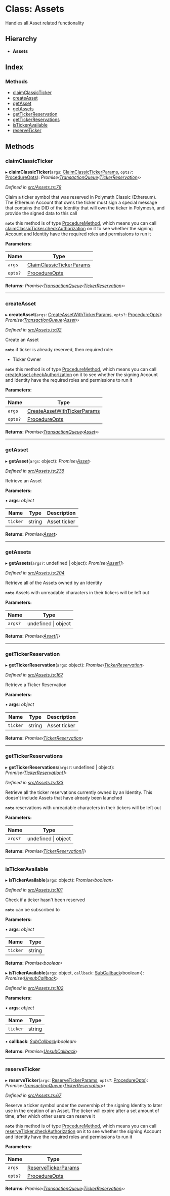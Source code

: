 # Class: Assets

Handles all Asset related functionality

## Hierarchy

* **Assets**

## Index

### Methods

* [claimClassicTicker](assets.md#claimclassicticker)
* [createAsset](assets.md#createasset)
* [getAsset](assets.md#getasset)
* [getAssets](assets.md#getassets)
* [getTickerReservation](assets.md#gettickerreservation)
* [getTickerReservations](assets.md#gettickerreservations)
* [isTickerAvailable](assets.md#istickeravailable)
* [reserveTicker](assets.md#reserveticker)

## Methods

###  claimClassicTicker

▸ **claimClassicTicker**(`args`: [ClaimClassicTickerParams](../interfaces/claimclassictickerparams.md), `opts?`: [ProcedureOpts](../interfaces/procedureopts.md)): *Promise‹[TransactionQueue](transactionqueue.md)‹[TickerReservation](tickerreservation.md)››*

*Defined in [src/Assets.ts:79](https://github.com/PolymathNetwork/polymesh-sdk/blob/4f2fd432/src/Assets.ts#L79)*

Claim a ticker symbol that was reserved in Polymath Classic (Ethereum). The Ethereum Account
  that owns the ticker must sign a special message that contains the DID of the Identity that will own the ticker
  in Polymesh, and provide the signed data to this call

**`note`** this method is of type [ProcedureMethod](../interfaces/proceduremethod.md), which means you can call [claimClassicTicker.checkAuthorization](../interfaces/proceduremethod.md#checkauthorization)
  on it to see whether the signing Account and Identity have the required roles and permissions to run it

**Parameters:**

Name | Type |
------ | ------ |
`args` | [ClaimClassicTickerParams](../interfaces/claimclassictickerparams.md) |
`opts?` | [ProcedureOpts](../interfaces/procedureopts.md) |

**Returns:** *Promise‹[TransactionQueue](transactionqueue.md)‹[TickerReservation](tickerreservation.md)››*

___

###  createAsset

▸ **createAsset**(`args`: [CreateAssetWithTickerParams](../interfaces/createassetwithtickerparams.md), `opts?`: [ProcedureOpts](../interfaces/procedureopts.md)): *Promise‹[TransactionQueue](transactionqueue.md)‹[Asset](asset.md)››*

*Defined in [src/Assets.ts:92](https://github.com/PolymathNetwork/polymesh-sdk/blob/4f2fd432/src/Assets.ts#L92)*

Create an Asset

**`note`** if ticker is already reserved, then required role:
  - Ticker Owner

**`note`** this method is of type [ProcedureMethod](../interfaces/proceduremethod.md), which means you can call [createAsset.checkAuthorization](../interfaces/proceduremethod.md#checkauthorization)
  on it to see whether the signing Account and Identity have the required roles and permissions to run it

**Parameters:**

Name | Type |
------ | ------ |
`args` | [CreateAssetWithTickerParams](../interfaces/createassetwithtickerparams.md) |
`opts?` | [ProcedureOpts](../interfaces/procedureopts.md) |

**Returns:** *Promise‹[TransactionQueue](transactionqueue.md)‹[Asset](asset.md)››*

___

###  getAsset

▸ **getAsset**(`args`: object): *Promise‹[Asset](asset.md)›*

*Defined in [src/Assets.ts:236](https://github.com/PolymathNetwork/polymesh-sdk/blob/4f2fd432/src/Assets.ts#L236)*

Retrieve an Asset

**Parameters:**

▪ **args**: *object*

Name | Type | Description |
------ | ------ | ------ |
`ticker` | string | Asset ticker  |

**Returns:** *Promise‹[Asset](asset.md)›*

___

###  getAssets

▸ **getAssets**(`args?`: undefined | object): *Promise‹[Asset](asset.md)[]›*

*Defined in [src/Assets.ts:204](https://github.com/PolymathNetwork/polymesh-sdk/blob/4f2fd432/src/Assets.ts#L204)*

Retrieve all of the Assets owned by an Identity

**`note`** Assets with unreadable characters in their tickers will be left out

**Parameters:**

Name | Type |
------ | ------ |
`args?` | undefined &#124; object |

**Returns:** *Promise‹[Asset](asset.md)[]›*

___

###  getTickerReservation

▸ **getTickerReservation**(`args`: object): *Promise‹[TickerReservation](tickerreservation.md)›*

*Defined in [src/Assets.ts:167](https://github.com/PolymathNetwork/polymesh-sdk/blob/4f2fd432/src/Assets.ts#L167)*

Retrieve a Ticker Reservation

**Parameters:**

▪ **args**: *object*

Name | Type | Description |
------ | ------ | ------ |
`ticker` | string | Asset ticker  |

**Returns:** *Promise‹[TickerReservation](tickerreservation.md)›*

___

###  getTickerReservations

▸ **getTickerReservations**(`args?`: undefined | object): *Promise‹[TickerReservation](tickerreservation.md)[]›*

*Defined in [src/Assets.ts:133](https://github.com/PolymathNetwork/polymesh-sdk/blob/4f2fd432/src/Assets.ts#L133)*

Retrieve all the ticker reservations currently owned by an Identity. This doesn't include Assets that
  have already been launched

**`note`** reservations with unreadable characters in their tickers will be left out

**Parameters:**

Name | Type |
------ | ------ |
`args?` | undefined &#124; object |

**Returns:** *Promise‹[TickerReservation](tickerreservation.md)[]›*

___

###  isTickerAvailable

▸ **isTickerAvailable**(`args`: object): *Promise‹boolean›*

*Defined in [src/Assets.ts:101](https://github.com/PolymathNetwork/polymesh-sdk/blob/4f2fd432/src/Assets.ts#L101)*

Check if a ticker hasn't been reserved

**`note`** can be subscribed to

**Parameters:**

▪ **args**: *object*

Name | Type |
------ | ------ |
`ticker` | string |

**Returns:** *Promise‹boolean›*

▸ **isTickerAvailable**(`args`: object, `callback`: [SubCallback](../globals.md#subcallback)‹boolean›): *Promise‹[UnsubCallback](../globals.md#unsubcallback)›*

*Defined in [src/Assets.ts:102](https://github.com/PolymathNetwork/polymesh-sdk/blob/4f2fd432/src/Assets.ts#L102)*

**Parameters:**

▪ **args**: *object*

Name | Type |
------ | ------ |
`ticker` | string |

▪ **callback**: *[SubCallback](../globals.md#subcallback)‹boolean›*

**Returns:** *Promise‹[UnsubCallback](../globals.md#unsubcallback)›*

___

###  reserveTicker

▸ **reserveTicker**(`args`: [ReserveTickerParams](../interfaces/reservetickerparams.md), `opts?`: [ProcedureOpts](../interfaces/procedureopts.md)): *Promise‹[TransactionQueue](transactionqueue.md)‹[TickerReservation](tickerreservation.md)››*

*Defined in [src/Assets.ts:67](https://github.com/PolymathNetwork/polymesh-sdk/blob/4f2fd432/src/Assets.ts#L67)*

Reserve a ticker symbol under the ownership of the signing Identity to later use in the creation of an Asset.
  The ticker will expire after a set amount of time, after which other users can reserve it

**`note`** this method is of type [ProcedureMethod](../interfaces/proceduremethod.md), which means you can call [reserveTicker.checkAuthorization](../interfaces/proceduremethod.md#checkauthorization)
  on it to see whether the signing Account and Identity have the required roles and permissions to run it

**Parameters:**

Name | Type |
------ | ------ |
`args` | [ReserveTickerParams](../interfaces/reservetickerparams.md) |
`opts?` | [ProcedureOpts](../interfaces/procedureopts.md) |

**Returns:** *Promise‹[TransactionQueue](transactionqueue.md)‹[TickerReservation](tickerreservation.md)››*
